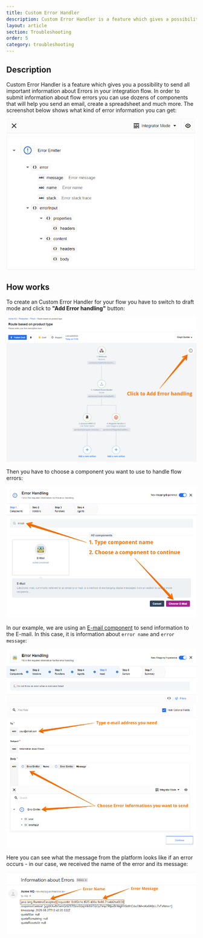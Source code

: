 ```yaml
---
title: Custom Error Handler
description: Custom Error Handler is a feature which gives a possibility to send all important information about errors in your flow.
layout: article
section: Troubleshooting
order: 5
category: troubleshooting
---
```


## Description

Custom Error Handler is a feature which gives you a possibility to send all important information about Errors in your integration flow. In order to submit information about flow errors you can use dozens of components that will help you send an email, create a spreadsheet and much more. The screenshot below shows what kind of error information you can get:

![Error emitter](/assets/img/integrator-guide/custom-error-handler/error-emitter.png)

## How works

To create an Custom Error Handler for your flow you have to switch to draft mode and click to **"Add Error handling"** button:

![Add Error handling](/assets/img/integrator-guide/custom-error-handler/add-error-handling.png)

Then you have to choose a component you want to use to handle flow errors:

![Choose component](/assets/img/integrator-guide/custom-error-handler/choose-component.png)

In our example, we are using an [E-mail component](/components/email/index) to send information to the E-mail. In this case, it is information about `error name` and `error message`:

![Configure component Input](/assets/img/integrator-guide/custom-error-handler/configure-component-input.png)

Here you can see what the message from the platform looks like if an error occurs - in our case, we received the name of the error and its message:

![Message from platform](/assets/img/integrator-guide/custom-error-handler/email.png)
